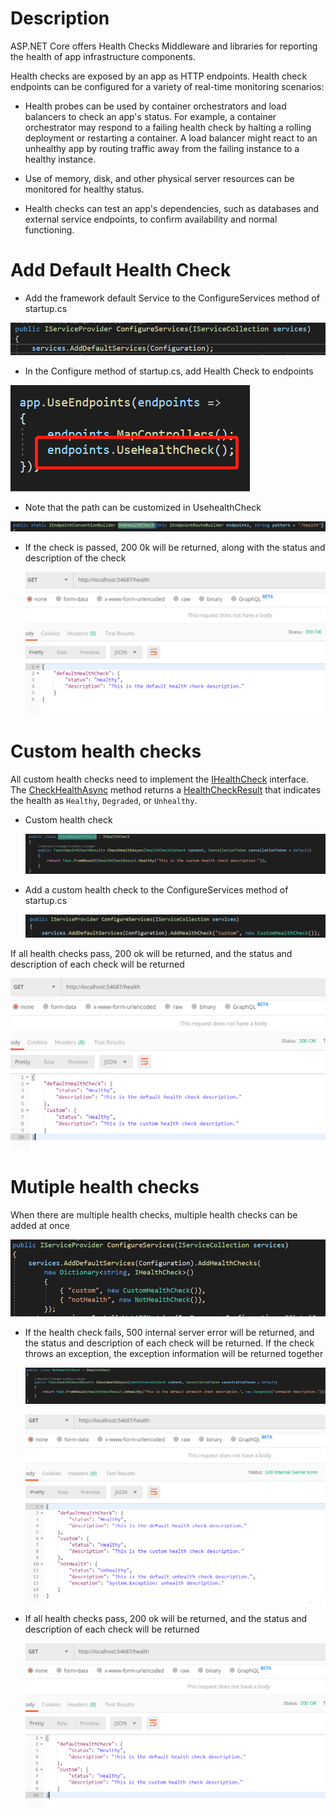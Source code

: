 # Description

ASP.NET Core offers Health Checks Middleware and libraries for reporting the health of app infrastructure components.

Health checks are exposed by an app as HTTP endpoints. Health check endpoints can be configured for a variety of real-time monitoring scenarios:

- Health probes can be used by container orchestrators and load balancers to check an app's status. For example, a container orchestrator may respond to a failing health check by halting a rolling deployment or restarting a container. A load balancer might react to an unhealthy app by routing traffic away from the failing instance to a healthy instance.

- Use of memory, disk, and other physical server resources can be monitored for healthy status.

- Health checks can test an app's dependencies, such as databases and external service endpoints, to confirm availability and normal functioning.


# Add Default Health Check

- Add the framework default Service to the ConfigureServices method of startup.cs 

![图片.png](/.attachments/图片-681f9363-48df-428a-ab4a-4958012031d1.png)

- In the Configure method of startup.cs, add Health Check to endpoints 

![图片.png](/.attachments/图片-81e5aa27-83c7-4035-87e9-9dfa0e99537f.png)

  - Note that the path can be customized in UsehealthCheck 

  ![图片.png](/.attachments/图片-1333b5eb-19fe-4053-9355-372992f73b64.png)

- If the check is passed, 200 0k will be returned, along with the status and description of the check 

  ![图片.png](/.attachments/图片-28207dbb-26da-47ea-98a0-0e5cc20cb4a9.png)

# Custom health checks

All custom health checks need to implement the [IHealthCheck](https://docs.microsoft.com/en-us/dotnet/api/microsoft.extensions.diagnostics.healthchecks.ihealthcheck?view=dotnet-plat-ext-5.0) interface. The [CheckHealthAsync](https://docs.microsoft.com/en-us/dotnet/api/microsoft.extensions.diagnostics.healthchecks.ihealthcheck.checkhealthasync?view=dotnet-plat-ext-5.0) method returns a [HealthCheckResult](https://docs.microsoft.com/en-us/dotnet/api/microsoft.extensions.diagnostics.healthchecks.healthcheckresult?view=dotnet-plat-ext-5.0) that indicates the health as `Healthy`, `Degraded`, or `Unhealthy`.

- Custom health check

  ![图片.png](/.attachments/图片-11638829-9ab8-4a1b-a81e-eeed983e6389.png)

- Add a custom health check to the ConfigureServices method of startup.cs 

  ![图片.png](/.attachments/图片-b00ecc28-00ff-463b-8cd6-28d363ec8cce.png)

If all health checks pass, 200 ok will be returned, and the status and description of each check will be returned 

![图片.png](/.attachments/图片-98b37512-ef47-4b36-bc2c-394fc0b1d72d.png)

# Mutiple health checks

When there are multiple health checks, multiple health checks can be added at once 

![图片.png](/.attachments/图片-9d628def-1eda-4c54-b9bc-0f1b651f60b3.png)

- If the health check fails, 500 internal server error will be returned, and the status and description of each check will be returned. If the check throws an exception, the exception information will be returned together

  ![图片.png](/.attachments/图片-1f332bf3-6bb6-4fd1-8622-2762427facb6.png)

  ![图片.png](/.attachments/图片-6312bb98-84ad-406b-a235-51f60ca5e177.png)

- If all health checks pass, 200 ok will be returned, and the status and description of each check will be returned 

  ![图片.png](/.attachments/图片-98b37512-ef47-4b36-bc2c-394fc0b1d72d.png)
